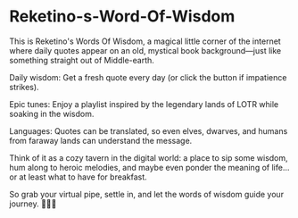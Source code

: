 ﻿# Reketino-s-Word-Of-Wisdom

This is Reketino's Words Of Wisdom, a magical little corner of the internet where daily quotes appear on an old, mystical book background—just like something straight out of Middle-earth.

Daily wisdom: Get a fresh quote every day (or click the button if impatience strikes).

Epic tunes: Enjoy a playlist inspired by the legendary lands of LOTR while soaking in the wisdom.

Languages: Quotes can be translated, so even elves, dwarves, and humans from faraway lands can understand the message.

Think of it as a cozy tavern in the digital world: a place to sip some wisdom, hum along to heroic melodies, and maybe even ponder the meaning of life… or at least what to have for breakfast.

So grab your virtual pipe, settle in, and let the words of wisdom guide your journey. 🧙‍♂️✨
